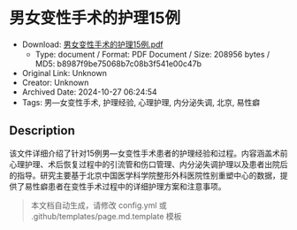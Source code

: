 # 男女变性手术的护理15例

- Download: [男女变性手术的护理15例.pdf](男女变性手术的护理15例.pdf)
    - Type: document / Format: PDF Document / Size: 208956 bytes / MD5: b8987f9be75068b7c08b3f541e00c47b
- Original Link: Unknown
- Creator: Unknown
- Archived Date: 2024-10-27 06:24:54
- Tags: 男—女变性手术, 护理经验, 心理护理, 内分泌失调, 北京, 易性癖

## Description

该文件详细介绍了针对15例男—女变性手术患者的护理经验和过程。内容涵盖术前心理护理、术后恢复过程中的引流管和伤口管理、内分泌失调护理以及患者出院后的指导。研究主要基于北京中国医学科学院整形外科医院性别重塑中心的数据，提供了易性癖患者在变性手术过程中的详细护理方案和注意事项。

> 本文档自动生成，请修改 config.yml 或 .github/templates/page.md.template 模板
